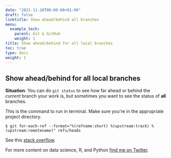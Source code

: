 ```yaml
---
date: "2021-11-28T00:00:00+01:00"
draft: false
linktitle: Show ahead/behind all branches
menu:
  example_tech:
    parent: Git & GitHub
    weight: 1
title: Show ahead/behind for all local branches
toc: true
type: docs
weight: 1
---
```


## Show ahead/behind for all local branches

**Situation**: You can do `git status` to see how far ahead or behind the *current* branch your work is, but sometimes you want to see the status of **all** branches. 

This is the command to run in terminal. Make sure you're in the appropriate project directory. 

```{python}
$ git for-each-ref --format="%(refname:short) %(upstream:track) %(upstream:remotename)" refs/heads

```

See this [stack overflow](https://stackoverflow.com/questions/7773939/show-git-ahead-and-behind-info-for-all-branches-including-remotes/20499690#20499690).




For more content on data science, R, and Python [find me on Twitter](https://twitter.com/paulapivat).






